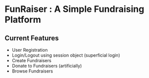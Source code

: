 # FunRaiser : A Simple Fundraising Platform

## Current Features

- User Registration
- Login/Logout using session object (superficial login)
- Create Fundraisers
- Donate to Fundraisers (artificially)
- Browse Fundraisers